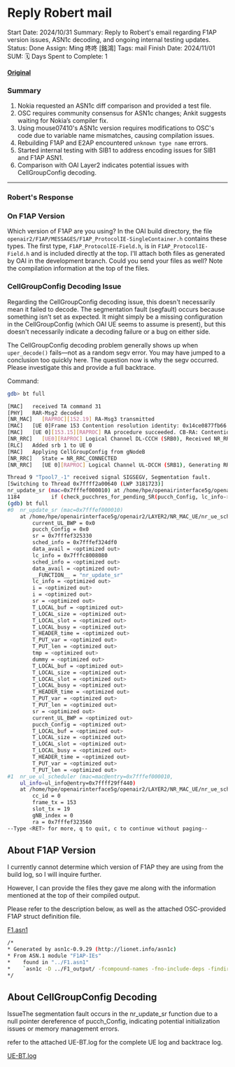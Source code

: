 # Reply Robert mail

Start Date: 2024/10/31
Summary: Reply to Robert's email regarding F1AP version issues, ASN1c decoding, and ongoing internal testing updates.
Status: Done
Assign: Ming 咚咚 [銘鴻]
Tags: mail
Finish Date: 2024/11/01
SUM: 🗓️ Days Spent to Complete: 1

[**Original**](Original%20131100983143801fbce5d6c3eb667eba.md)

### Summary

1. Nokia requested an ASN1c diff comparison and provided a test file.
2. OSC requires community consensus for ASN1c changes; Ankit suggests waiting for Nokia’s compiler fix.
3. Using mouse07410's ASN1c version requires modifications to OSC's code due to variable name mismatches, causing compilation issues.
4. Rebuilding F1AP and E2AP encountered `unknown type name` errors.
5. Started internal testing with SIB1 to address encoding issues for SIB1 and F1AP ASN1.
6. Comparison with OAI Layer2 indicates potential issues with CellGroupConfig decoding.

---

### Robert's Response

### On F1AP Version

Which version of F1AP are you using? In the OAI build directory, the file `openair2/F1AP/MESSAGES/F1AP_ProtocolIE-SingleContainer.h` contains these types. The first type, `F1AP_ProtocolIE-Field.h`, is in `F1AP_ProtocolIE-Field.h` and is included directly at the top. I'll attach both files as generated by OAI in the development branch. Could you send your files as well? Note the compilation information at the top of the files.

### CellGroupConfig Decoding Issue

Regarding the CellGroupConfig decoding issue, this doesn't necessarily mean it failed to decode. The segmentation fault (segfault) occurs because something isn’t set as expected. It might simply be a missing configuration in the CellGroupConfig (which OAI UE seems to assume is present), but this doesn't necessarily indicate a decoding failure or a bug on either side.

The CellGroupConfig decoding problem generally shows up when `uper_decode()` fails—not as a random segv error. You may have jumped to a conclusion too quickly here. The question now is why the segv occurred. Please investigate this and provide a full backtrace.

Command:

```bash
gdb> bt full

```

```bash
[MAC]   received TA command 31
[PHY]   RAR-Msg2 decoded
[NR_MAC]   [RAPROC][152.19] RA-Msg3 transmitted
[MAC]   [UE 0]Frame 153 Contention resolution identity: 0x14ce0877fb66 Terminating RA procedure
[MAC]   [UE 0][153.15][RAPROC] RA procedure succeeded. CB-RA: Contention Resolution is successful.
[NR_RRC]   [UE0][RAPROC] Logical Channel DL-CCCH (SRB0), Received NR_RRCSetup
[RLC]   Added srb 1 to UE 0
[MAC]   Applying CellGroupConfig from gNodeB
[NR_RRC]   State = NR_RRC_CONNECTED
[NR_RRC]   [UE 0][RAPROC] Logical Channel UL-DCCH (SRB1), Generating RRCSetupComplete (bytes33)

Thread 9 "Tpool7_-1" received signal SIGSEGV, Segmentation fault.
[Switching to Thread 0x7ffff2a00640 (LWP 3181723)]
nr_update_sr (mac=0x7fffef000010) at /home/hpe/openairinterface5g/openair2/LAYER2/NR_MAC_UE/nr_ue_scheduler.c:1184
1184          if (check_pucchres_for_pending_SR(pucch_Config, lc_info->sr_id)) {
(gdb) bt full
#0  nr_update_sr (mac=0x7fffef000010)
    at /home/hpe/openairinterface5g/openair2/LAYER2/NR_MAC_UE/nr_ue_scheduler.c:1184
        current_UL_BWP = 0x0
        pucch_Config = 0x0
        sr = 0x7fffef325330
        sched_info = 0x7fffef324df0
        data_avail = <optimized out>
        lc_info = 0x7fffc8008080
        sched_info = <optimized out>
        data_avail = <optimized out>
        __FUNCTION__ = "nr_update_sr"
        lc_info = <optimized out>
        i = <optimized out>
        i = <optimized out>
        sr = <optimized out>
        T_LOCAL_buf = <optimized out>
        T_LOCAL_size = <optimized out>
        T_LOCAL_slot = <optimized out>
        T_LOCAL_busy = <optimized out>
        T_HEADER_time = <optimized out>
        T_PUT_var = <optimized out>
        T_PUT_len = <optimized out>
        tmp = <optimized out>
        dummy = <optimized out>
        T_LOCAL_buf = <optimized out>
        T_LOCAL_size = <optimized out>
        T_LOCAL_slot = <optimized out>
        T_LOCAL_busy = <optimized out>
        T_HEADER_time = <optimized out>
        T_PUT_var = <optimized out>
        T_PUT_len = <optimized out>
        sr = <optimized out>
        current_UL_BWP = <optimized out>
        pucch_Config = <optimized out>
        T_LOCAL_buf = <optimized out>
        T_LOCAL_size = <optimized out>
        T_LOCAL_slot = <optimized out>
        T_LOCAL_busy = <optimized out>
        T_HEADER_time = <optimized out>
        T_PUT_var = <optimized out>
        T_PUT_len = <optimized out>
#1  nr_ue_ul_scheduler (mac=mac@entry=0x7fffef000010, 
    ul_info=ul_info@entry=0x7ffff29ff440)
    at /home/hpe/openairinterface5g/openair2/LAYER2/NR_MAC_UE/nr_ue_scheduler.c:1358
        cc_id = 0
        frame_tx = 153
        slot_tx = 19
        gNB_index = 0
        ra = 0x7fffef323560
--Type <RET> for more, q to quit, c to continue without paging--
```

## About F1AP Version

I currently cannot determine which version of F1AP they are using from the build log, so I will inquire further.

However, I can provide the files they gave me along with the information mentioned at the top of their compiled output.

Please refer to the description below, as well as the attached OSC-provided F1AP struct definition file.

[F1.asn1](F1%201.asn1)

```bash
/*
* Generated by asn1c-0.9.29 (http://lionet.info/asn1c)
* From ASN.1 module "F1AP-IEs"
*    found in "../F1.asn1"
*    `asn1c -D ../F1_output/ -fcompound-names -fno-include-deps -findirect-choice -gen-PER`
*/
```

## About CellGroupConfig Decoding

IssueThe segmentation fault occurs in the nr_update_sr function due to a null pointer dereference of pucch_Config, indicating potential initialization issues or memory management errors.

refer to the attached UE-BT.log for the complete UE log and backtrace log.

[UE-BT.log](UE-BT.log)